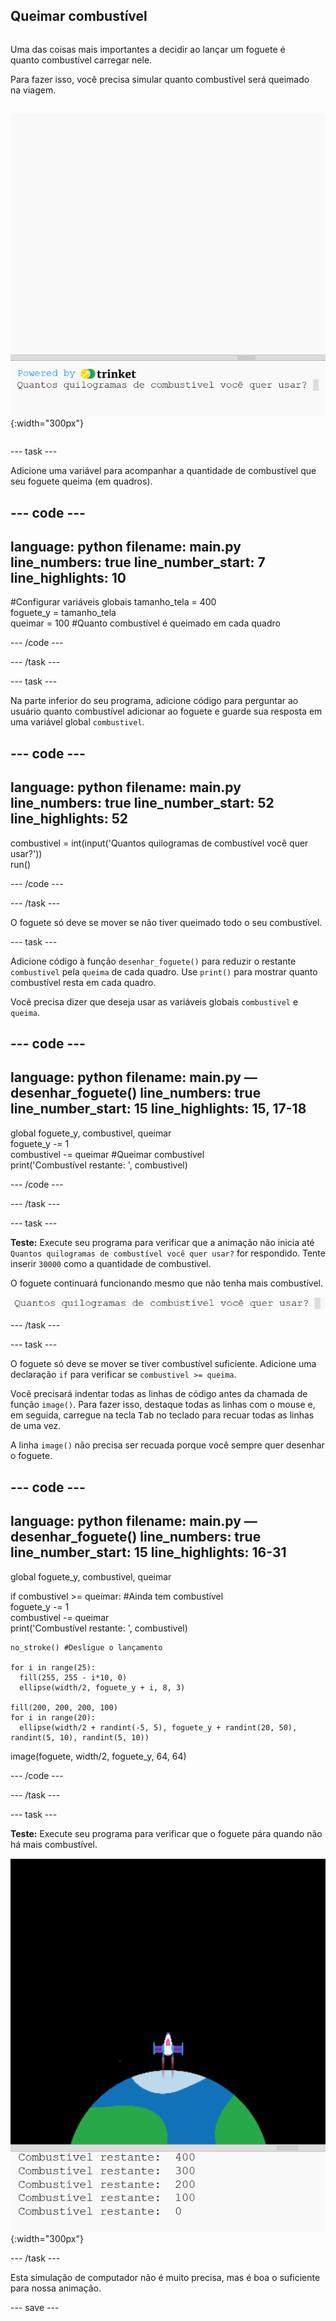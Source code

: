 ## Queimar combustível

<div style="display: flex; flex-wrap: wrap">
<div style="flex-basis: 200px; flex-grow: 1; margin-right: 15px;">

Uma das coisas mais importantes a decidir ao lançar um foguete é quanto combustível carregar nele. 

Para fazer isso, você precisa simular quanto combustível será queimado na viagem.
</div>

![O programa com uma pergunta na área de saída perguntando quanto combustível é necessário.](images/burn_question_full.png){:width="300px"}

</div>

--- task ---

Adicione uma variável para acompanhar a quantidade de combustível que seu foguete queima (em quadros).

--- code ---
---
language: python 
filename: main.py 
line_numbers: true 
line_number_start: 7
line_highlights: 10
---

#Configurar variáveis globais
tamanho_tela = 400   
foguete_y = tamanho_tela  
queimar = 100 #Quanto combustível é queimado em cada quadro

--- /code ---

--- /task ---


--- task ---

Na parte inferior do seu programa, adicione código para perguntar ao usuário quanto combustível adicionar ao foguete e guarde sua resposta em uma variável global `combustivel`.

--- code ---
---
language: python
filename: main.py 
line_numbers: true
line_number_start: 52
line_highlights: 52
---

combustivel = int(input('Quantos quilogramas de combustível você quer usar?'))   
run()

--- /code ---

--- /task ---

O foguete só deve se mover se não tiver queimado todo o seu combustível.

--- task ---

Adicione código à função `desenhar_foguete()` para reduzir o restante `combustivel` pela `queima` de cada quadro. Use `print()` para mostrar quanto combustível resta em cada quadro.

Você precisa dizer que deseja usar as variáveis globais `combustivel` e `queima`.

--- code ---
---
language: python
filename: main.py — desenhar_foguete()
line_numbers: true
line_number_start: 15 
line_highlights: 15, 17-18
---

  global foguete_y, combustivel, queimar   
  foguete_y -= 1   
  combustivel -= queimar #Queimar combustível   
  print('Combustível restante: ', combustivel) 

--- /code ---

--- /task ---

--- task ---

**Teste:** Execute seu programa para verificar que a animação não inicia até `Quantos quilogramas de combustível você quer usar?` for respondido. Tente inserir `30000` como a quantidade de combustível.

O foguete continuará funcionando mesmo que não tenha mais combustível.

![O programa com uma pergunta na área de saída perguntando quanto combustível é necessário.](images/burn_question.png)

--- /task ---

--- task ---

O foguete só deve se mover se tiver combustível suficiente. Adicione uma declaração `if` para verificar se `combustivel >= queima`.

Você precisará indentar todas as linhas de código antes da chamada de função `image()`. Para fazer isso, destaque todas as linhas com o mouse e, em seguida, carregue na tecla <kbd>Tab</kbd> no teclado para recuar todas as linhas de uma vez.

A linha `image()` não precisa ser recuada porque você sempre quer desenhar o foguete.

--- code ---
---
language: python
filename: main.py — desenhar_foguete()
line_numbers: true
line_number_start: 15
line_highlights: 16-31
---

  global foguete_y, combustivel, queimar  

  if combustivel >= queimar: #Ainda tem combustível   
    foguete_y -= 1   
    combustivel -= queimar   
    print('Combustível restante: ', combustivel)   
    
    no_stroke() #Desligue o lançamento   
    
    for i in range(25):   
      fill(255, 255 - i*10, 0)   
      ellipse(width/2, foguete_y + i, 8, 3)    
    
    fill(200, 200, 200, 100)   
    for i in range(20):   
      ellipse(width/2 + randint(-5, 5), foguete_y + randint(20, 50), randint(5, 10), randint(5, 10))   

  image(foguete, width/2, foguete_y, 64, 64)


--- /code ---

--- /task ---

--- task ---

**Teste:** Execute seu programa para verificar que o foguete pára quando não há mais combustível.

![Imagem de um foguete no meio da tela com a declaração 'Combustível restante: 0'.](images/burn_empty.png){:width="300px"}

--- /task ---

Esta simulação de computador não é muito precisa, mas é boa o suficiente para nossa animação.

--- save ---

